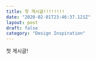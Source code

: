 ```yaml
---
title: 첫 게시글!!!!!!!!
date: "2020-02-01T23:46:37.121Z"
layout: post
draft: false
category: "Design Inspiration"
---
```


첫 게시글!
